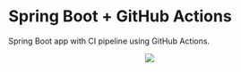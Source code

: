 # Spring Boot + GitHub Actions

Spring Boot app with CI pipeline using GitHub Actions.

<p align="center">
<img src="https://www.federico-toledo.com/wp-content/uploads/2017/09/continuous-integration-in-devops.jpg">
</p>
